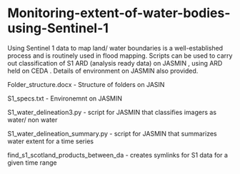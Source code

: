 # Monitoring-extent-of-water-bodies-using-Sentinel-1
Using Sentinel 1 data to map land/ water boundaries is a well-established process and is routinely used in flood mapping.  Scripts can be used to carry out classification of S1 ARD (analysis ready data) on JASMIN , using ARD held on CEDA . Details of environment on JASMIN also provided.  

Folder_structure.docx -  Structure of folders on JASIN

S1_specs.txt - Environemnt on JASMIN

S1_water_delineation3.py - script for JASMIN that classifies imagers as water/ non water

S1_water_delineation_summary.py - script for JASMIN that summarizes water extent for a time series

find_s1_scotland_products_between_da - creates symlinks for S1 data for a given time range
